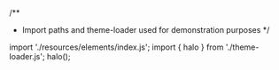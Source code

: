 <!--
type: template
name: sparkline
-->
/**
 * Import paths and theme-loader used for demonstration purposes
 */

import './resources/elements/index.js';
import { halo } from './theme-loader.js';
halo();
